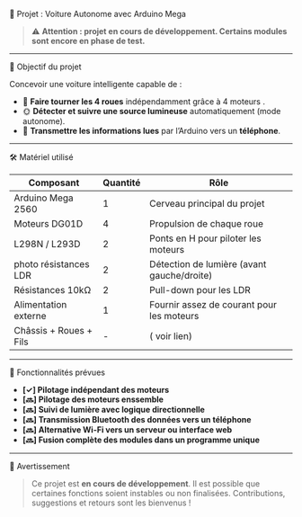  🚗 Projet : Voiture Autonome avec Arduino Mega

> ⚠️ **Attention : projet en cours de développement. Certains modules sont encore en phase de test.**

---

 🎯 Objectif du projet

Concevoir une voiture intelligente capable de :

- 🔁 **Faire tourner les 4 roues** indépendamment grâce à 4 moteurs .
- 🌞 **Détecter et suivre une source lumineuse** automatiquement (mode autonome).
- 📡 **Transmettre les informations lues** par l’Arduino vers un **téléphone**.
  
---

 🛠️ Matériel utilisé

| Composant                 | Quantité | Rôle                                           |
|--------------------------|----------|------------------------------------------------|
| Arduino Mega 2560        | 1        | Cerveau principal du projet                    |
| Moteurs DG01D            | 4        | Propulsion de chaque roue                      |
| L298N / L293D            | 2        | Ponts en H pour piloter les moteurs            |
| photo résistances LDR    | 2| Détection de lumière (avant gauche/droite)    |
| Résistances 10kΩ         | 2        | Pull-down pour les LDR                         |
| Alimentation externe     | 1        | Fournir assez de courant pour les moteurs      |
| Châssis + Roues + Fils   | -        | ( voir lien)                                   |

---

 🔄 Fonctionnalités prévues

- **[✓] Pilotage indépendant des moteurs**
- **[🔜] Pilotage  des moteurs enssemble**
- **[🔜] Suivi de lumière avec logique directionnelle**
- **[🔜] Transmission Bluetooth des données vers un téléphone**
- **[🔜] Alternative Wi-Fi vers un serveur ou interface web**
- **[🔜] Fusion complète des modules dans un programme unique**

---


 📌 Avertissement

> Ce projet est **en cours de développement**. Il est possible que certaines fonctions soient instables ou non finalisées. Contributions, suggestions et retours sont les bienvenus !

